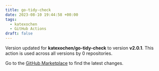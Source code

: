 ```yaml
---
title: go-tidy-check
date: 2023-08-10 19:44:58 +00:00
tags:
  - katexochen
  - GitHub Actions
draft: false
---
```



Version updated for **katexochen/go-tidy-check** to version **v2.0.1**.
This action is used across all versions by 0 repositories.

Go to the [GitHub Marketplace](https://github.com/marketplace/actions/go-tidy-check) to find the latest changes.
